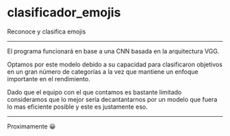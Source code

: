 # clasificador_emojis
Reconoce y clasifica emojis

*********************************************************************************

El programa funcionará en base a una CNN basada en la arquitectura VGG.

Optamos por este modelo debido a su capacidad para clasificaron objetivos en un gran número de categorías a la vez que mantiene un enfoque importante en el rendimiento.

Dado que el equipo con el que contamos es bastante limitado consideramos que lo mejor sería decantantarnos por un modelo que fuera lo mas eficiente posible y este es justamente eso.


*********************************************************************************



Proximamente 😀
